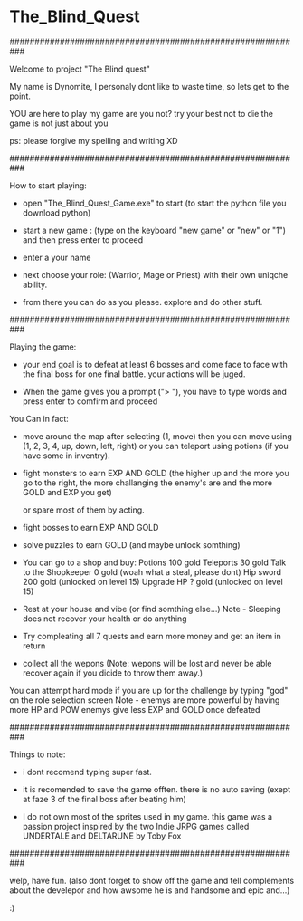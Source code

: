 # The_Blind_Quest

###########################################################

Welcome to project "The Blind quest"

My name is Dynomite,
I personaly dont like to waste time, so lets get to the point.

YOU are here to play my game are you not?
try your best not to die
the game is not just about you

ps: please forgive my spelling and writing XD

###########################################################

How to start playing:
* open "The_Blind_Quest_Game.exe" to start 
  (to start the python file you download python)

* start a new game :
  (type on the keyboard "new game" or "new" or "1") 
  and then press enter to proceed

* enter a your name

* next choose your role:
  (Warrior, Mage or Priest) with their own uniqche ability.

* from there you can do as you please. explore 
  and do other stuff.

###########################################################

Playing the game:

* your end goal is to defeat at least 6 bosses
  and come face to face with the final boss for one final battle.
  your actions will be juged.

* When the game gives you a prompt ("> "), 
  you have to type words and press enter to comfirm and proceed

You Can in fact:

* move around the map after selecting (1, move) then you can move
  using (1, 2, 3, 4, up, down, left, right)
  or you can teleport using potions (if you have some in inventry).  

* fight monsters to earn EXP AND GOLD
  (the higher up and the more you go to the right, 
  the more challanging the enemy's are and the more GOLD and EXP you get)
  
  or spare most of them by acting.

* fight bosses to earn EXP AND GOLD

* solve puzzles to earn GOLD (and maybe unlock somthing)

* You can go to a shop and buy:
	Potions 100 gold
	Teleports 30 gold
	Talk to the Shopkeeper 0 gold (woah what a steal, please dont)
	Hip sword 200 gold (unlocked on level 15)
	Upgrade HP ? gold (unlocked on level 15)

* Rest at your house and vibe (or find somthing else...)
      Note - Sleeping does not recover your health or do anything

* Try compleating all 7 quests and earn more money and get an item in return

* collect all the wepons 
  (Note: wepons will be lost and never be able recover again 
  if you dicide to throw them away.)

You can attempt hard mode if you are up for the challenge 
by typing "god" on the role selection screen
   Note - enemys are more powerful by having more HP and POW
	   enemys give less EXP and GOLD once defeated

###########################################################

Things to note:
* i dont recomend typing super fast.  

* it is recomended to save the game offten. there is no auto saving 
  (exept at faze 3 of the final boss after beating him)
 
* I do not own most of the sprites used in my game.
  this game was a passion project inspired by the two Indie JRPG games
  called UNDERTALE and DELTARUNE by Toby Fox

###########################################################

welp, have fun.
(also dont forget to show off the game and tell complements about the develepor 
and how awsome he is and handsome and epic and...)

:)

